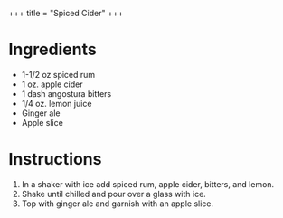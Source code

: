+++
title = "Spiced Cider"
+++

# Ingredients

- 1-1/2 oz spiced rum
- 1 oz. apple cider
- 1 dash angostura bitters
- 1/4 oz. lemon juice
- Ginger ale
- Apple slice

# Instructions

1. In a shaker with ice add spiced rum, apple cider, bitters, and lemon.
2. Shake until chilled and pour over a glass with ice.
3. Top with ginger ale and garnish with an apple slice.
